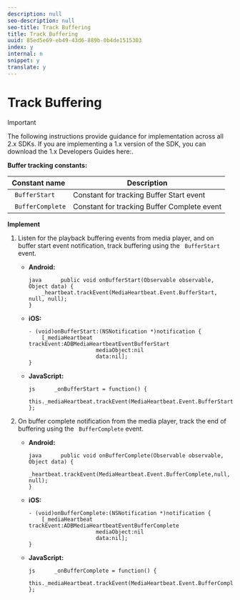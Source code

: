 ```yaml
---
description: null
seo-description: null
seo-title: Track Buffering
title: Track Buffering
uuid: 85ed5e69-eb49-43d6-889b-0b4de1515303
index: y
internal: n
snippet: y
translate: y
---
```


# Track Buffering


>[!IMPORTANT]
>
>The following instructions provide guidance for implementation across all 2.x SDKs. If you are implementing a 1.x version of the SDK, you can download the 1.x Developers Guides here:[](../implement/download-sdks.md). 



**Buffer tracking constants:** 



|  Constant name  | Description  |
|---|---|
|  ` BufferStart`  | Constant for tracking Buffer Start event  |
|  ` BufferComplete`  | Constant for tracking Buffer Complete event  |

**Implement**


1. Listen for the playback buffering events from media player, and on buffer start event notification, track buffering using the ` BufferStart` event. 
    * **Android:** 
      ```
      java      public void onBufferStart(Observable observable, Object data) {  
          _heartbeat.trackEvent(MediaHeartbeat.Event.BufferStart, null, null); 
      }
      ```

    * **iOS:** 
      ```
      - (void)onBufferStart:(NSNotification *)notification { 
          [_mediaHeartbeat trackEvent:ADBMediaHeartbeatEventBufferStart  
                           mediaObject:nil  
                           data:nil]; 
      }
      ```

    * **JavaScript:** 
      ```
      js      _onBufferStart = function() { 
          this._mediaHeartbeat.trackEvent(MediaHeartbeat.Event.BufferStart); 
      };
      ```



1. On buffer complete notification from the media player, track the end of buffering using the ` BufferComplete` event.
    * **Android:** 
      ```
      java      public void onBufferComplete(Observable observable, Object data) {  
          _heartbeat.trackEvent(MediaHeartbeat.Event.BufferComplete,null, null); 
      }
      ```

    * **iOS:** 
      ```
      - (void)onBufferComplete:(NSNotification *)notification { 
          [_mediaHeartbeat trackEvent:ADBMediaHeartbeatEventBufferComplete  
                           mediaObject:nil  
                           data:nil]; 
      }
      ```

    * **JavaScript:** 
      ```
      js      _onBufferComplete = function() { 
          this._mediaHeartbeat.trackEvent(MediaHeartbeat.Event.BufferComplete); 
      };
      ```




